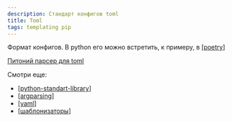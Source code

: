 ```yaml
---
description: Стандарт конфигов toml
title: Toml
tags: templating pip
---
```

Формат конфигов. В python его можно встретить, к примеру, в [[poetry]]

[Питоний парсер для toml](https://github.com/uiri/toml)

Смотри еще:

- [[python-standart-library]]
- [[argparsing]]
- [[yaml]]
- [[шаблонизаторы]]

[//begin]: # "Autogenerated link references for markdown compatibility"
[poetry]: poetry "Poetry"
[python-standart-library]: ../lists/python-standart-library "Стандартная библиотека python и полезные ресурсы"
[argparsing]: argparsing "Arguments parsing in python"
[yaml]: yaml "Yaml"
[шаблонизаторы]: ../lists/шаблонизаторы "Шаблонизаторы"
[//end]: # "Autogenerated link references"